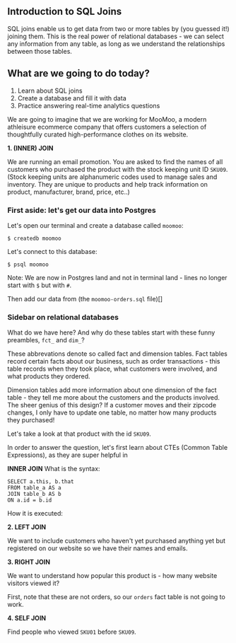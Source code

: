 ## Introduction to SQL Joins

SQL joins enable us to get data from two or more tables by (you guessed it!) joining them. This is the real power of relational databases - we can select any information from any table, as long as we understand the relationships between those tables.

## What are we going to do today?

1. Learn about SQL joins
2. Create a database and fill it with data
3. Practice answering real-time analytics questions

We are going to imagine that we are working for MooMoo, a modern athleisure ecommerce company that offers customers a selection of thoughtfully curated high-performance clothes on its website.

**1. (INNER) JOIN**

We are running an email promotion. You are asked to find the names of all customers who purchased the product with the stock keeping unit ID `SKU09`. (Stock keeping units are alphanumeric codes used to manage sales and inventory. They are unique to products and help track information on product, manufacturer, brand, price, etc..)

### First aside: let's get our data into Postgres

Let's open our terminal and create a database called `moomoo`:

`$ createdb moomoo`

Let's connect to this database:

`$ psql moomoo`

Note: We are now in Postgres land and not in terminal land - lines no longer start with `$` but with `#`.

Then add our data from (the `moomoo-orders.sql` file)[]

### Sidebar on relational databases

What do we have here? And why do these tables start with these funny preambles, `fct_` and `dim_`?

These abbrevations denote so called fact and dimension tables. Fact tables record certain facts about our business, such as order transactions - this table records when they took place, what customers were involved, and what products they ordered.

Dimension tables add more information about one dimension of the fact table - they tell me more about the customers and the products involved. The sheer genius of this design? If a customer moves and their zipcode changes, I only have to update one table, no matter how many products they purchased!

Let's take a look at that product with the id `SKU09`.


In order to answer the question, let's first learn about CTEs (Common Table Expressions), as they are super helpful in

**INNER JOIN**
What is the syntax:
```
SELECT a.this, b.that
FROM table_a AS a
JOIN table_b AS b
ON a.id = b.id
```

How it is executed:

**2. LEFT JOIN**

We want to include customers who haven't yet purchased anything yet but registered on our website so we have their names and emails.

**3. RIGHT JOIN**

We want to understand how popular this product is - how many website visitors viewed it?

First, note that these are not orders, so our `orders` fact table is not going to work.

**4. SELF JOIN**

Find people who viewed `SKU01` before `SKU09`.
